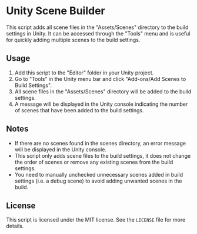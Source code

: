 # Unity Scene Builder

This script adds all scene files in the "Assets/Scenes" directory to the build settings in Unity. It can be accessed through the "Tools" menu and is useful for quickly adding multiple scenes to the build settings.

## Usage

1. Add this script to the "Editor" folder in your Unity project.
2. Go to "Tools" in the Unity menu bar and click "Add-ons/Add Scenes to Build Settings".
3. All scene files in the "Assets/Scenes" directory will be added to the build settings.
4. A message will be displayed in the Unity console indicating the number of scenes that have been added to the build settings.

## Notes

- If there are no scenes found in the scenes directory, an error message will be displayed in the Unity console.
- This script only adds scene files to the build settings, it does not change the order of scenes or remove any existing scenes from the build settings.
- You need to manually unchecked unnecessary scenes added in build settings (i.e. a debug scene) to avoid adding unwanted scenes in the build.

## License

This script is licensed under the MIT license. See the `LICENSE` file for more details.

